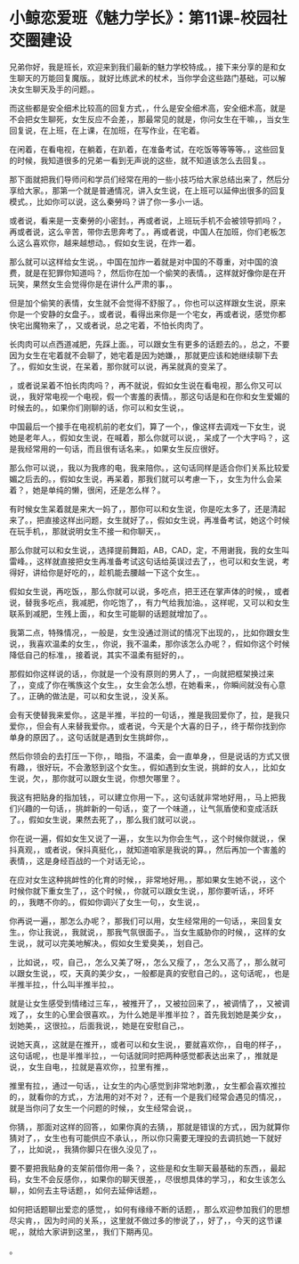# 小鲸恋爱班《魅力学长》：第11课-校园社交圈建设

兄弟你好，我是班长，欢迎来到我们最新的魅力学校特成。，接下来分享的是和女生聊天的万能回复魔版。，就好比练武术的杖术，当你学会这些路门基础，可以解决女生聊天及手的问题。。

而这些都是安全细术比较高的回复方式，，什么是安全细术高，安全细术高，就是不会把女生聊死，女生反应不会差，，那最常见的就是，你问女生在干嘛，，当女生回复说，在上班，在上课，在加班，在写作业，在宅着。

在闲着，在看电视，在躺着，在趴着，在准备考试，在吃饭等等等等。，这些回复的时候，我知道很多的兄弟一看到无声说的这些，就不知道该怎么去回复。。

那下面就把我们导师问和学员们经常在用的一些小技巧给大家总结出来了，然后分享给大家。，那第一个就是普通情况，讲入女生说，在上班可以延伸出很多的回复模式。，比如你可以说，这么秦勞吗？讲了你一多小一话。

或者说，看来是一支秦勞的小密封。，再或者说，上班玩手机不会被领导抓吗？，再或者说，这么辛苦，带你去思奔考了。，再或者说，中国人在加班，你们老板怎么这么喜欢你，越来越想动。，假如女生说，在炸一着。

那么就可以这样给女生说。，中国在加炸一着就是对中国的不尊重，对中国的浪费，就是在犯罪你知道吗？，然后你在加一个偷笑的表情。，这样就好像你是在开玩笑，果然女生会觉得你是在讲什么严肃的事，。

但是加个偷笑的表情，女生就不会觉得不舒服了。，你也可以这样跟女生说，原来你是一个安静的女盘子。，或者说，看得出来你是一个宅女，再或者说，感觉你都快宅出魔物来了，，又或者说，总之宅着，不怕长肉肉了。

长肉肉可以点西道减肥，先踩上面。，可以跟女生有更多的话题去的。，总之，不要因为女生在宅着就不会聊了，她宅着是因为她嫌，，那就更应该和她继续聊下去了。，假如女生说，在呆着，那你就可以说，再呆就真的变呆了。

，或者说呆着不怕长肉肉吗？，再不就说，假如女生说在看电视，那么你又可以说，，我好常电视一个电视，假一个害羞的表情。，那这句话是和在你和女生爱媚的时候去的。，如果你们刚聊的话，你可以和女生说，。

中国最后一个接手在电视机前的老女们，算了一个，，像这样去调戏一下女生，说她是老年人。，假如女生说，在喊着，那么你就可以说，，呆成了一个大字吗？，这是我经常用的一句话，而且很有话名来。，如果女生反应很好。

那么你可以说，，我以为我疼的电，我来陪你。，这句话同样是适合你们关系比较爱媚之后去的。，假如女生说，再呆着，那我们就可以考慮一下，，女生为什么会呆着？，她是单纯的懒，很闲，还是怎么样？。

有时候女生呆着就是来大一妈了，，那你可以和女生说，你是吃太多了，还是清起来了。，把直接这样出问题，女生就好了。，假如女生说，再准备考试，她这个时候在玩手机，，那就说明女生不接一和你聊天，。

那么你就可以和女生说，，选择提前舞蹈，AB，CAD，定，不用谢我，我的女生叫雷峰。，这样就直接把女生再准备考试这句话给英误过去了，，也可以和女生说，考得好，讲给你是好吃的，，趁机能去腰越一下这个女生。。

假如女生说，再吃饭，，那么你就可以说，多吃点，把王还在掌声体的时候，，或者说，替我多吃点，我减肥，你吃饱了，，有力气给我加油。，这样呢，又可以和女生联系到减肥，生残上面，，和女生可能聊的话题就增加了。。

我第二点，特殊情况，，一般是，女生没通过测试的情况下出现的，，比如你跟女生说，，我喜欢温柔的女生，，你说，我不温柔，那你该怎么办呢？，假如你这个时候降低自己的标准，，接着说，其实不温柔有挺好的，。

那假如你这样说的话，，你就是一个没有原则的男人了，，一向就把框架换过来了，，变成了你在嘴族这个女生。，女生会怎么想，在她看来，，你瞬间就没有心意了。，正确的做法是，可以和女生说，，没关系。

会有天使替我来爱你。，这是半推，半拉的一句话，，推是我回爱你了，拉，是我只爱你，，但会有人来替我爱你。，或者说，今天是个大喜的日子，，终于帮你找到你单身的原因了。，这句话就是遇到女生挑衅你，。

然后你领会的去打压一下你，，暗指，不温柔，会一直单身，，但是说话的方式又很有趣，，很好玩，不会激怒到这个女生。，假如遇到女生说，挑衅的女人，，比如女生说，欠，，那你就可以跟女生说，你想欠哪里？。

我这有把贴身的指加钱，，可以建立你用一下。，这句话就非常地好用，，马上把我们兴趣的一句话，，挑衅新的一句话，，变了一个味道，，让气氛盾使和变成活跃了。，假如女生说，果然去死了，，那么我们就可以说，。

你在说一遍，假如女生又说了一遍，，女生以为你会生气，，这个时候你就说，，保抖真观，，或者说，保抖真挺化，，就知道咱家是我说的算。，然后再加一个害羞的表情，，这是身经百战的一个对话无论，。

在应对女生这种挑衅性的化育的时候，，非常地好用。，那如果女生她不说，，这个时候你就下重女生了，，这个时候，，你就可以跟女生说，，那你要听话，，坏坏的，，我瞎不你的。，假如你调兴了女生一句，，女生说，。

你再说一遍，，那怎么办呢？，那我们可以用，女生经常用的一句话，，来回复女生。，你让我说，，我就说，，那我气氛很面子。，当女生威胁你的时候，，这样的女生说，，就可以完美地解决。，假如女生爱臭美，，划自己。

，比如说，，哎，自己，，怎么又美了呀，，怎么又瘦了，，怎么又高了，，那么就可以跟女生说，，哎，天真的美少女，，一般都是真的安慰自己的。，这句话呢，，也是半推半拉，，什么叫半推半拉，。

就是让女生感受到情绪过三车，，被推开了，，又被拉回来了，，被调情了，，又被调戏了，，女生的心里会很喜欢。，为什么她是半推半拉？，首先我划她是美少女，，划她美，，这很拉。，后面我说，，她是在安慰自己，。

说她天真，，这就是在推开，，或者可以和女生说，，要就喜欢你，，自电的样子，，这句话呢，，也是半推半拉，，一句话就同时把两种感觉都表达出来了，，推就是说，，女生自电，，拉就是喜欢你，，拉里有推，。

推里有拉，，通过一句话，，让女生的内心感觉到非常地刺激，，女生都会喜欢推拉的，，就看你的方式，，方法用的对不对？，还有一个是我们经常会遇见的情况，，就是当你问了女生一个问题的时候，，女生经常会说，。

你猜，，那面对这样的回答，，如果你真的去猜，，那就是错误的方式，，因为就算你猜对了，，女生也有可能供应不承认，，所以你只需要无理投的去调抗她一下就好了，，比如说，，我猜你脚只在很久没见了，。

要不要把我贴身的支架前借你用一条？，这些是和女生聊天最基础的东西，，最起码，女生不会反感你，，如果你的聊天很差，，尽很想具体的学习，，和女生该怎么聊，，如何去主导话题，，如何去延伸话题，。

如何把话题聊出爱恋的感觉，，如何有缘缘不断的话题，，那么欢迎参加我们的思想尽尖肯，，因为时间的关系，，这里就不做过多的惨说了，，好了，，今天的这节课呢，，就给大家讲到这里，，我们下期再见。

。